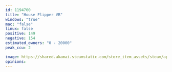 ```yaml
---
id: 1194700
title: "House Flipper VR"
windows: "true"
mac: "false"
linux: false
positive: 149
negative: 154
estimated_owners: "0 - 20000"
peak_ccu: 2

image: https://shared.akamai.steamstatic.com/store_item_assets/steam/apps/1194700/header.jpg?t=1729503028
opinions:
---
```


